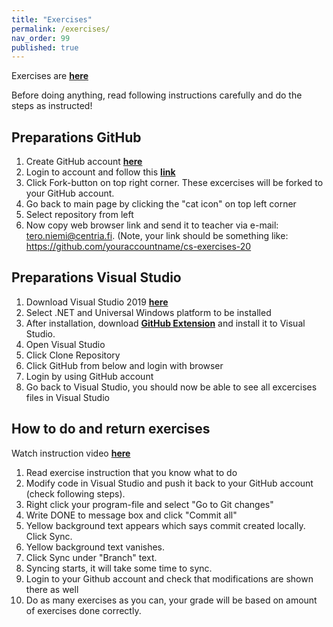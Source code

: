 ```yaml
---
title: "Exercises"
permalink: /exercises/
nav_order: 99
published: true
---
```


Exercises are [**here**](https://github.com/TeroNiemi/H2C-csharp-exercises)

Before doing anything, read following instructions carefully and do the steps as instructed!

## Preparations GitHub 
1. Create GitHub account [**here**](https://github.com/)
2. Login to account and follow this [**link**](https://github.com/TeroNiemi/H2C-csharp-exercises)
3. Click Fork-button on top right corner. These excercises will be forked to your GitHub account.
4. Go back to main page by clicking the "cat icon" on top left corner
5. Select repository from left
6. Now copy web browser link and send it to teacher via e-mail: tero.niemi@centria.fi. (Note, your link should be something like: https://github.com/youraccountname/cs-exercises-20


## Preparations Visual Studio
1. Download Visual Studio 2019 [**here**](https://visualstudio.microsoft.com/vs/)
2. Select .NET and Universal Windows platform to be installed
3. After installation, download [**GitHub Extension**](https://visualstudio.github.com/) and install it to Visual Studio.
4. Open Visual Studio
5. Click Clone Repository
6. Click GitHub from below and login with browser
7. Login by using GitHub account
8. Go back to Visual Studio, you should now be able to see all excercises files in Visual Studio

## How to do and return exercises
Watch instruction video [**here**](https://youtu.be/iFvHf7mr324)
1. Read exercise instruction that you know what to do
2. Modify code in Visual Studio and push it back to your GitHub account (check following steps).
3. Right click your program-file and select "Go to Git changes"
4. Write DONE to message box and click "Commit all"
5. Yellow background text appears which says commit created locally. Click Sync.
6. Yellow background text vanishes. 
7. Click Sync under "Branch" text.
8. Syncing starts, it will take some time to sync.
9. Login to your Github account and check that modifications are shown there as well
10. Do as many exercises as you can, your grade will be based on amount of exercises done correctly.
